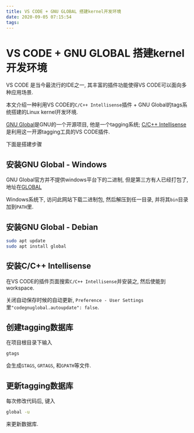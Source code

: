 ```yaml
---
title: VS CODE + GNU GLOBAL 搭建kernel开发环境
date: 2020-09-05 07:15:54
tags:
---
```

# VS CODE + GNU GLOBAL 搭建kernel开发环境

VS CODE 是当今最流行的IDE之一, 其丰富的插件功能使得VS CODE可以面向多种应用场景.

本文介绍一种利用VS CODE的`C/C++ Intellisense`插件 + GNU Global的tags系统搭建的Linux kernel开发环境.

[GNU Global](https://www.gnu.org/software/global/)是GNU的一个开源项目, 他是一个tagging系统; [C/C++ Intellisense](https://marketplace.visualstudio.com/items?itemName=austin.code-gnu-global)是利用这一开源tagging工具的VS CODE插件.

下面是搭建步骤

## 安装GNU Global - Windows

GNU Global官方并不提供windows平台下的二进制, 但是第三方有人已经打包了, 地址在[GLOBAL](http://adoxa.altervista.org/global/)

Windows系统下, 访问此网站下载二进制包, 然后解压到任一目录, 并将其`bin`目录加到`PATH`里.

## 安装GNU Global - Debian

```bash
sudo apt update
sudo apt install global
```

## 安装C/C++ Intellisense

在VS CODE的插件页面搜索`C/C++ Intellisense`并安装之, 然后使能到workspace.

关闭自动保存时候的自动更新, `Preference - User Settings`里`"codegnuglobal.autoupdate": false`.

## 创建tagging数据库

在项目根目录下输入

```bash
gtags
```

会生成`GTAGS`, `GRTAGS`, 和`GPATH`等文件.

## 更新tagging数据库

每次修改代码后, 键入

```bash
global -u
```

来更新数据库.
